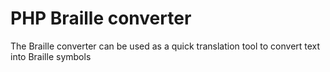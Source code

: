 PHP Braille converter
=====================

The Braille converter can be used as a quick translation tool to convert text into Braille symbols
